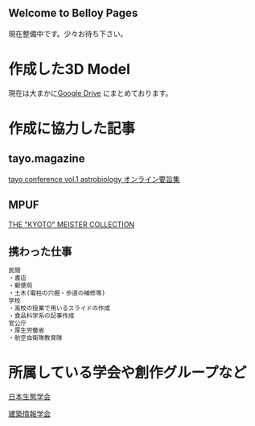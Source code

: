 ## Welcome to Belloy Pages

現在整備中です。少々お待ち下さい。


# 作成した3D Model
現在は大まかに[Google Drive](https://drive.google.com/drive/folders/1VVZuyV3QSCteyabnrhFWwVWebsH8wO69?usp=sharing)
にまとめております。


# 作成に協力した記事

## tayo.magazine
[tayo conference vol.1 astrobiology オンライン要旨集](https://magazine.tayo.jp/2021/09/16/tayo-conference-vol-1-astrobiology-%e3%82%aa%e3%83%b3%e3%83%a9%e3%82%a4%e3%83%b3%e8%a6%81%e6%97%a8%e9%9b%86/)
## MPUF
[THE "KYOTO" MEISTER COLLECTION](https://meistercollection.kyoto/)

## 携わった仕事
```markdown
民間
・書店
・郵便局
・土木(電柱の穴掘・歩道の補修等)
学校
・高校の授業で用いるスライドの作成
・食品科学系の記事作成
官公庁
・厚生労働省
・航空自衛隊教育隊
```

# 所属している学会や創作グループなど
[日本生態学会](https://www.esj.ne.jp/esj/)

[建築情報学会](https://fellow.ais-j.org/)
